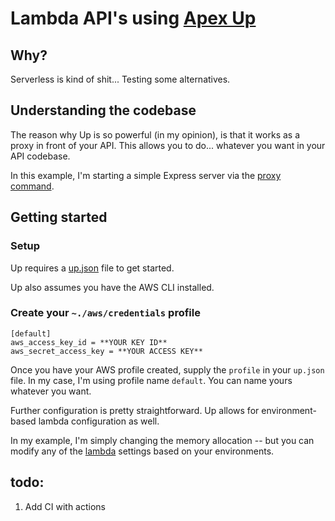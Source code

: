 # Lambda API's using [Apex Up](https://apex.sh/up/)

## Why?

Serverless is kind of shit... Testing some alternatives.


## Understanding the codebase

The reason why Up is so powerful (in my opinion), is that it works as a proxy in front of your API. This allows you to do... whatever you want in your API codebase.

In this example, I'm starting a simple Express server via the [proxy command](https://apex.sh/docs/up/configuration/#reverse_proxy).

## Getting started

### Setup

Up requires a [up.json](./up.json) file to get started.

Up also assumes you have the AWS CLI installed.

### Create your `~./aws/credentials` profile

```
[default]
aws_access_key_id = **YOUR KEY ID**
aws_secret_access_key = **YOUR ACCESS KEY**
```

Once you have your AWS profile created, supply the `profile` in your `up.json` file. In my case, I'm using profile name `default`. You can name yours whatever you want.

Further configuration is pretty straightforward.
Up allows for environment-based lambda configuration as well.

In my example, I'm simply changing the memory allocation -- but you can modify any of the [lambda](https://apex.sh/docs/up/configuration/#lambda_settings) settings based on your environments.

## todo:

1. Add CI with actions
